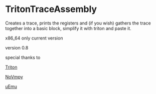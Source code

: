 # TritonTraceAssembly
Creates a trace, prints the registers and (if you wish) gathers the trace together into a basic block, simplify it with triton and paste it. 

x86_64 only current version

version 0.8

special thanks to 

[Triton](https://github.com/JonathanSalwan/Triton)


[NoVmpy](https://github.com/wallds/NoVmpy)


[uEmu](https://github.com/alexhude/uEmu)

